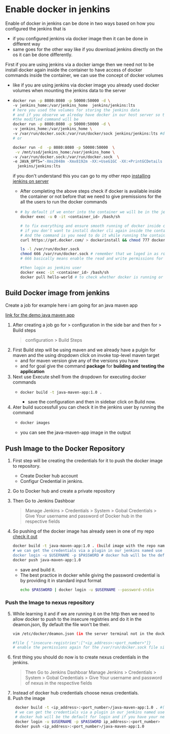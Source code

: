 # Enable docker in jenkins

Enable of docker in jenkins can be done in two ways based on how you configured the jenkins that is 
  - if you configured jenkins via docker image then it can be done in different way
  - same goes for the other way like if you download jenkins directly on the os it can be done differently.

First if you are using jenkins via a docker iamge then we need not to be install docker again inside the container to have access of docker commands inside the container, we can use the concept of docker volumes

  - like if you are using jenkins via docker image you already used docker volumes when mounting the jenkins data to the server
  - ```bash
    docker run -p 8080:8080 -p 50000:50000 -d \
    -v jenkins_home:/var/jenkins_home  jenkins/jenkins:lts
    # here you used the volumes for storing the jenkins data
    # and if you observe we alreday have docker in our host server so the docker files will be available in our host server so we can also make them available inside the conatiner by mounting them
    #the modified command will be
    docker run -p 8080:8080 -p 50000:50000 -d \
    -v jenkins_home:/var/jenkins_home \
    -v /var/run/docker.sock:/var/run/docker/sock jenkins/jenkins:lts #docker.sock file is a unix socket file, used by docker deamon to communicate to docker client
    # or

    docker run -d  -p 8080:8080 -p 50000:50000  \
     -v /mnt/ssd/jenkins_home:/var/jenkins_home \
    -v /var/run/docker.sock:/var/run/docker.sock  \
    -e JAVA_OPTS="-Xms2048m -Xmx8192m -XX:+UseG1GC -XX:+PrintGCDetails -Xloggc:/var/jenkins_home/gc.log" \ # for assinging more java-heap memory and to debug the logs of jnekins
      jenkins/jenkins:lts

    ```
    if you don't understand this you can go to my other repo [installing jenkins on server](https://github.com/Hemanth42d/install-jenkins-on-server)

    - After completing the above steps check if docker is available inside the container or not before that we need to give premissions for the all the users to run the docker commands
    - ```bash
      # by default if we enter into the container we will be in the jenkins user but this time we need to login as root user so run the below command
      docker exec -u 0 -it <container_id> /bash/sh

      # to fix everything and ensure smooth running of docker inside container we no need to run the below command
      # if you don't want to install docker cli again inside the container you can mount the folder in your container which contains docker cli to the container
      # And the command is you need to do it while running the container " -v /usr/bin/docker:/usr/bin/docker "
      curl https://get.docker.com/ > dockerinstall && chmod 777 dockerinstall && ./dockerinstall
      
      ls -l /var/run/docker.sock
      chmod 666 /var/run/docker.sock # remember that we loged in as root so need to execute it with sudo
      # 666 basically means enable the read and write permissions for every one for that particular file

      #then login as jenkins user
      docker exec -it <container_id> /bash/sh
      docker pull hello-world # to check whether docker is running or not
      ```

## Build Docker image from jenkins

Create a job for example here i am going for an java maven app

[link for the demo java maven app](https://github.com/Hemanth42d/java-maven-app-learning-jenkins.git)

1. After creating a job go for > configuration in the side bar and then for > Build steps
     > configuration > Build Steps
2. First Build step will be using maven and we already have a pulgin for maven and the using dropdown click on invoke top-level maven target
   - and for maven version give any of the versions you have
   - and for goal give the command **package** for **building and testing the application**
3. Next use Execute shell from the dropdown for executing docker commands
   - ```bash
     docker build -t java-maven-app:1.0 .
     ```
     - save the configuration and then in sidebar click on Build now.
4. Ater build successfull you can check it in the jenkins user by running the command
   - ```bash
     docker images
     ```
   - you can see the java-maven-app image in the output


## Push Image to the Docker Repository

1. First step will be creating the credentials for it to push the docker image to repository.
   - Create Docker hub account
   - Configur Credential in jenkins.
  
2. Go to Docker hub and create a private repository
3. Then Go to Jenkins Dashboar
   > Manage Jenkins > Credentials > System > Gobal Credentials >
   > Give Your username and password of Docker hub in the respective fields

4. So pushing of the docker image has already seen in one of my repo [check it out](https://checkout.com/)
    ```bash
    docker build -t java-maven-app:1.0 . (build image with the repo name so we don't need to explicitly mention again while pushing)
    # we can get the credentials via a plugin in our jenkins named use secret files Or text (in the Build Environment) > click on add > we get a dropdown > click on > username and password > give variable names as USERNAME and PASSWORD and choose the credentials
    docker login -u $USERNAME -p $PASSWORD # docker hub will be the default for login and if you have your nexus or aws ecr repo's you need to specify it here.
    docker push java-maven-app:1.0
    ```
    - save and build it.
    - The best practice in docker while giving the password credential is by providing it in standard input format
      ```bash
      echo $PASSWORD | docker login -u $USERNAME --password-stdin
      ```

### Push the Image to nexus repository

  5. While learning it and if we are running it on the http then we need to allow docker to push to the insecure registries and do it in the deamon.json, By default the file won't be their.
     ```bash
     vim /etc/docker/deamon.json (in the server terminal not in the docker container if your are running jenkins as a container)

     #file { "insecure-registries":["<ip_address>:<port_number>"]}
     # enable the permissions again for the /var/run/docker.sock file since the jenkins container is restarted if using jenkins as docker container.

6. first thing you should do now is to create nexus credentials in the jenkins.
   > Then Go to Jenkins Dashboar
   > Manage Jenkins > Credentials > System > Gobal Credentials >
   > Give Your username and password of nexus in the respective fields
7. Instead of docker hub credentials choose nexus credentials.
8. Push the image
   ```bash
    docker build -t <ip_address>:<port_number>/java-maven-app:1.0 . #(build image with the repo name so we don't need to explicitly mention again while pushing)
    # we can get the credentials via a plugin in our jenkins named use secret files Or text (in the Build Environment) > click on add > we get a dropdown > click on > username and password > give variable names as USERNAME and PASSWORD and choose the credentials
    # docker hub will be the default for login and if you have your nexus or aws ecr repo's you need to specify it here.
    docker login -u $USERNAME -p $PASSWORD ip_address>:<port_number>
    docker push <ip_address>:<port_number>/java-maven-app:1.0
    ```








    
